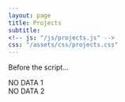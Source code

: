 ```yaml
---
layout: page
title: Projects
subtitle: 
<!-- js: "/js/projects.js" -->
css: "/assets/css/projects.css"
---
```


<p>Before the script...</p>


<script src="https://ajax.googleapis.com/ajax/libs/jquery/2.1.1/jquery.min.js"></script>

<div id="container">
  <div id="output">NO DATA 1</div>
  <div id="output2">NO DATA 2</div>
</div>

<script>
   
  function tableCreate(table_id,rows,cols){
    var body = document.body,
        tbl  = document.createElement(table_id);
    /* tbl.style.width  = '200px' ;*/
    /* tbl.style.border = '1px solid black'; */
    /* body.innerHTML = "TITLE"; */

    for(var i = 0; i < rows; i++){
        var tr = tbl.insertRow();  
         
        
        for(var j = 0; j < cols; j++){
            
            if(i == rows){   
            var td = tr.insertCell();               
                break;                
                
            } else {
            
                var td = tr.insertCell();
                /* td.appendChild(document.createTextNode(" yeaah")) ;*/
               /*  var img = document.createElement("img");
                img.src = image;
                td.appendChild(document.createTextNode(title)) ; 
                td.appendChild(img)
                td.appendChild(document.createTextNode(description)); */
                
                
                /* td.style.border = '1px solid black'; */
               
                if(i == rows ){
                    td.setAttribute('rowSpan', '2');
                   
                }

            }            
        }        
        
    }
    /* body.appendChild(tbl) */;
    
    return tbl;
}
  
</script>


<script>

  function tableFillData(){


var url = "https://danieltobon43.pythonanywhere.com/projects";
  // var url = "https://sourceforge.net/projects/kaais/files/stats/json?start_date=2013-08-18&end_date=2018-04-19";


$.ajax({
  method: "GET",
  cache: false,
  url: url,
  dataType: "json",
  success: function(data) {
    // document.getElementById('output').innerHTML = data.total;
    // document.getElementById('output').innerHTML = "rico";
    /* alert(JSON.stringify(data, null, 4)) */    
    

    var key, rows = 0;
    for(key in data.projects) {
      if(data.projects.hasOwnProperty(key)) {
        rows++;
      }
    }
    
    console.log(rows);     
    data = JSON.stringify([data.projects]);    
    data = JSON.parse(data);
    
    table = tableCreate("table",1,rows);
    
    var row = 0;
    var col = 0;    
    data.forEach(obj => {
                  Object.entries(obj).forEach(([key, value]) => {
                  
        if (col == 0){
        
          var div = document.createElement("div");     
                        console.log("name: " + value.name);
                        var td = table.rows[row].cells[0];
          var img = document.createElement("img");
          console.log("url:" + value.url)
          img.src = value.images;
          img.width = 240
          img.height = 100
          img.onclick = function() {
          window.location.href = value.url;}
          td.appendChild(document.createTextNode(value.name)) ; 
          td.appendChild(img)
          td.appendChild(document.createTextNode(value.description));
          
          col++;
        
        
        }else{
        var div = document.createElement("div");     
                        console.log("name: " + value.name);
                        var td = table.rows[row].cells[1];
          var img = document.createElement("img");
          img.src = "http://www.google.com/intl/en_com/images/logo_plain.png";
          td.appendChild(document.createTextNode(value.name)) ; 
          td.appendChild(img)
          td.appendChild(document.createTextNode(value.description));
          col=0;
          row++;        
        
        }
                      
       
        
        
                  }); 
        }); 
/* 
    for (var i = 0; i < rows; i++) {   
      for (var j = 0; j < 2; j++) {

        var td = table.rows[i].cells[j];
        var img = document.createElement("img");
        img.src = "http://www.google.com/intl/en_com/images/logo_plain.png";
        td.appendChild(document.createTextNode("title")) ; 
        td.appendChild(img)
        td.appendChild(document.createTextNode("description")); 
        
        }

      
    } */
    
   
    document.body.appendChild(table);
    
    
   /*  var td = table.rows[0].cells[1];
    var img = document.createElement("img");
    img.src = "http://www.google.com/intl/en_com/images/logo_plain.png";
    td.appendChild(document.createTextNode("title")) ; 
    td.appendChild(img)
    td.appendChild(document.createTextNode("description")); 
    
    console.log("res: "+ td);
    document.body.appendChild(table); */
    
       /*
    data.forEach(obj => {
        Object.entries(obj).forEach(([key, value]) => {
        
            var div = document.createElement("div");
            
            
            
            console.log("name: " + value.name)
            
        
           Object.entries(value).forEach(([key, value]) => {
              console.log("test: " + key)
              console.log(`${key}: ${value}`);
              div.innerHTML = value;
               document.body.appendChild(div);
            
            });              
            
            console.log('-------------------');
        
        });
        
            }); 
   
    */
    document.getElementById('output').innerHTML = table
  },
  error: function(error) {
    //What do you want to do with the error?
    document.getElementById('output2').innerHTML = "error nene";
  },
}); 

}

tableFillData();
</script>





